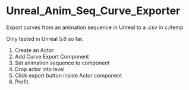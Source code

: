 # Unreal_Anim_Seq_Curve_Exporter
Export curves from an animation sequence in Unreal to a .csv in c:/temp

Only tested in Unreal 5.6 so far.

1. Create an Actor
2. Add Curve Export Component
3. Set animation sequence to component
4. Drop actor into level
5. Click export button inside Actor component
6. Profit.
